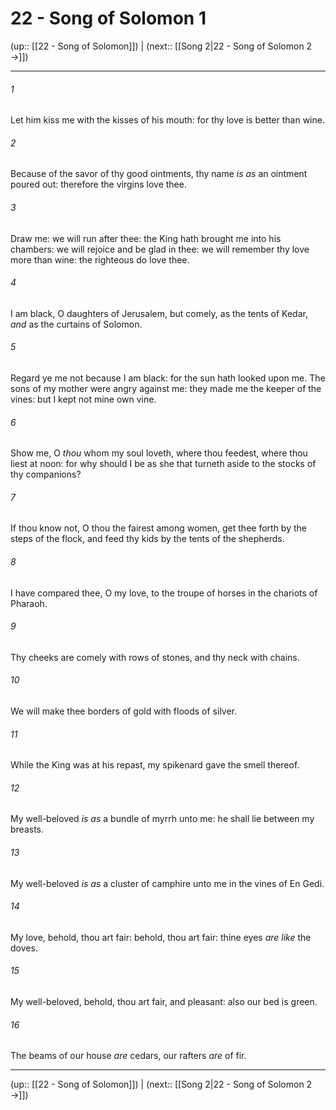 # 22 - Song of Solomon 1

(up:: [[22 - Song of Solomon]]) | (next:: [[Song 2|22 - Song of Solomon 2 →]])

***


###### 1 
Let him kiss me with the kisses of his mouth: for thy love is better than wine. 

###### 2 
Because of the savor of thy good ointments, thy name _is as_ an ointment poured out: therefore the virgins love thee. 

###### 3 
Draw me: we will run after thee: the King hath brought me into his chambers: we will rejoice and be glad in thee: we will remember thy love more than wine: the righteous do love thee. 

###### 4 
I am black, O daughters of Jerusalem, but comely, as the tents of Kedar, _and_ as the curtains of Solomon. 

###### 5 
Regard ye me not because I am black: for the sun hath looked upon me. The sons of my mother were angry against me: they made me the keeper of the vines: but I kept not mine own vine. 

###### 6 
Show me, O _thou_ whom my soul loveth, where thou feedest, where thou liest at noon: for why should I be as she that turneth aside to the stocks of thy companions? 

###### 7 
If thou know not, O thou the fairest among women, get thee forth by the steps of the flock, and feed thy kids by the tents of the shepherds. 

###### 8 
I have compared thee, O my love, to the troupe of horses in the chariots of Pharaoh. 

###### 9 
Thy cheeks are comely with rows of stones, and thy neck with chains. 

###### 10 
We will make thee borders of gold with floods of silver. 

###### 11 
While the King was at his repast, my spikenard gave the smell thereof. 

###### 12 
My well-beloved _is as_ a bundle of myrrh unto me: he shall lie between my breasts. 

###### 13 
My well-beloved _is as_ a cluster of camphire unto me in the vines of En Gedi. 

###### 14 
My love, behold, thou art fair: behold, thou art fair: thine eyes _are like_ the doves. 

###### 15 
My well-beloved, behold, thou art fair, and pleasant: also our bed is green. 

###### 16 
The beams of our house _are_ cedars, our rafters _are_ of fir.

***

(up:: [[22 - Song of Solomon]]) | (next:: [[Song 2|22 - Song of Solomon 2 →]])
